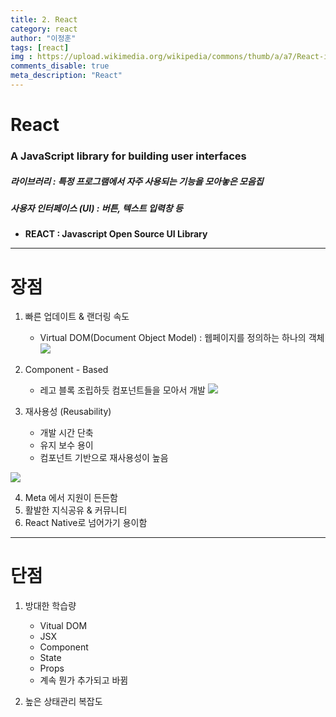 ```yaml
---
title: 2. React
category: react
author: "이정훈"
tags: [react]
img : https://upload.wikimedia.org/wikipedia/commons/thumb/a/a7/React-icon.svg/1200px-React-icon.svg.png
comments_disable: true
meta_description: "React"
---
```


# React
### A JavaScript library for building user interfaces

##### 라이브러리 : 특정 프로그램에서 자주 사용되는 기능을 모아놓은 모음집
##### 사용자 인터페이스 (UI) : 버튼, 텍스트 입력창 등

- **REACT : Javascript Open Source UI Library**

---

# 장점

1. 빠른 업데이트 & 랜더링 속도 
	- Virtual DOM(Document Object Model) : 웹페이지를 정의하는 하나의 객체
	![](https://i.imgur.com/HxYJsYY.png)

2. Component - Based
	- 레고 블록 조립하듯 컴포넌트들을 모아서 개발
![](https://i.imgur.com/HaZEO08.png)

3. 재사용성 (Reusability)
	- 개발 시간 단축
	- 유지 보수 용이
	- 컴포넌트 기반으로 재사용성이 높음

![](https://i.imgur.com/UXlhfVc.png)

4. Meta 에서 지원이 든든함
5. 활발한 지식공유 & 커뮤니티
6. React Native로 넘어가기 용이함

---

# 단점

1. 방대한 학습량
   - Vitual DOM
   - JSX
   - Component
   - State
   - Props
   - 계속 뭔가 추가되고 바뀜

2. 높은 상태관리 복잡도
